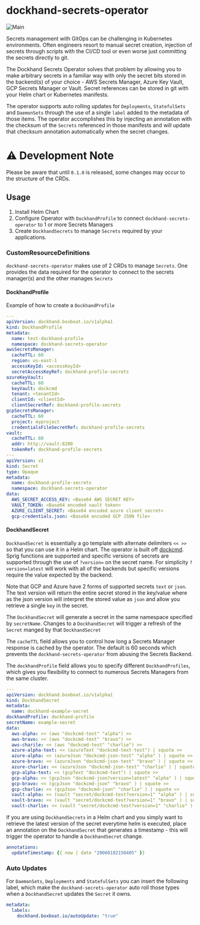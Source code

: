 # dockhand-secrets-operator
![Main](https://github.com/boxboat/dockhand-secrets-operator/workflows/docker/badge.svg?branch=master)

Secrets management with GitOps can be challenging in Kubernetes environments. Often engineers resort to manual secret creation,  injection of secrets through scripts with the CI/CD tool or even worse just committing the secrets directly to git.

The Dockhand Secrets Operator solves that problem by allowing you to make arbitrary secrets in a familiar way with only the secret bits stored in the backend(s) of your choice - AWS Secrets Manager, Azure Key Vault, GCP Secrets Manager or Vault. Secret references can be stored in git with your Helm chart or Kubernetes manifests. 

The operator supports auto rolling updates for `Deployments`, `StatefulSets` and `DaemonSets` through the use of a single `label` added to the metadata of those items. The operator accomplishes this by injecting an annotation with the checksum of the `Secrets` referenced in those manifests and will update that checksum annotation automatically when the secret changes. 

# ⚠️ Development Note
Please be aware that until `0.1.0` is released, some changes may occur to the structure of the CRDs.

## Usage
1. Install Helm Chart
2. Configure Operator with `DockhandProfile` to connect `dockhand-secrets-operator` to 1 or more Secrets Managers
3. Create `DockhandSecrets` to manage `Secrets` required by your applications.


### CustomResourceDefinitions
`dockhand-secrets-operator` makes use of 2 CRDs to manage `Secrets`. One provides the data required for the operator to connect to the secrets manager(s) and the other manages `Secrets`

#### DockhandProfile
Example of how to create a `DockhandProfile`
```yaml
---
apiVersion: dockhand.boxboat.io/v1alpha1
kind: DockhandProfile
metadata:
  name: test-dockhand-profile
  namespace: dockhand-secrets-operator
awsSecretsManager:
  cacheTTL: 60
  region: us-east-1
  accessKeyId: <accessKeyId>
  secretAccessKeyRef: dockhand-profile-secrets
azureKeyVault:
  cacheTTL: 60
  keyVault: dockcmd
  tenant: <tenantId>
  clientId: <clientId>
  clientSecretRef: dockhand-profile-secrets
gcpSecretsManager:
  cacheTTL: 60
  project: myproject
  credentialsFileSecretRef: dockhand-profile-secrets
vault:
  cacheTTL: 60
  addr: http://vault:8200
  tokenRef: dockhand-profile-secrets
---
apiVersion: v1
kind: Secret
type: Opaque
metadata:
  name: dockhand-profile-secrets
  namespace: dockhand-secrets-operator
data:
  AWS_SECRET_ACCESS_KEY: <Base64 AWS SECRET KEY>
  VAULT_TOKEN: <Base64 encoded vault token>
  AZURE_CLIENT_SECRET: <Base64 encoded azure client secret>
  gcp-credentials.json: <Base64 encoded GCP JSON file>
```

#### DockhandSecret
`DockhandSecret` is essentially a go template with alternate delimiters `<< >>` so that you can use it in a Helm chart. The operator is built off [dockcmd](https://github.com/boxboat/dockcmd). Sprig functions are supported and specific versions of secrets are supported through the use of `?version=` on the secret name. For simplicity `?version=latest` will work with all of the backends but specific versions require the value expected by the backend.

Note that GCP and Azure have 2 forms of supported secrets `text` or `json`. The text version will return the entire secret stored in the key/value where as the json version will interpret the stored value as `json` and allow you retrieve a single `key` in the secret.

The `DockhandSecret` will generate a secret in the same namespace specified by `secretName`. Changes to a `DockhandSecret` will trigger a refresh of the `Secret` manged by that `DockhandSecret`

The `cacheTTL` field allows you to control how long a Secrets Manager response is cached by the operator. The default is 60 seconds which prevents the `dockhand-secrets-operator` from abusing the Secrets Backend.

The `dockhandProfile` field allows you to specify different `DockhandProfiles`, which gives you flexibility to connect to numerous Secrets Managers from the same cluster.

```yaml
---
apiVersion: dockhand.boxboat.io/v1alpha1
kind: DockhandSecret
metadata:
  name: dockhand-example-secret
dockhandProfile: dockhand-profile
secretName: example-secret
data:
  aws-alpha: << (aws "dockcmd-test" "alpha") >>
  aws-bravo: << (aws "dockcmd-test" "bravo") >>
  aws-charile: << (aws "dockcmd-test" "charlie") >>
  azure-alpha-text: << (azureText "dockcmd-text-test") | squote >>
  azure-alpha: << (azureJson "dockcmd-json-test" "alpha" ) | squote >>
  azure-bravo: << (azureJson "dockcmd-json-test" "bravo" ) | squote >>
  azure-charlie: << (azureJson "dockcmd-json-test" "charlie" ) | squote >>
  gcp-alpha-text: << (gcpText "dockcmd-text") | squote >>
  gcp-alpha: << (gcpJson "dockcmd-json?version=latest" "alpha" ) | squote >>
  gcp-bravo: << (gcpJson "dockcmd-json" "bravo" ) | squote >>
  gcp-charlie: << (gcpJson "dockcmd-json" "charlie" ) | squote >>
  vault-alpha: << (vault "secret/dockcmd-test?version=1" "alpha" ) | squote >>
  vault-bravo: << (vault "secret/dockcmd-test?version=1" "bravo" ) | squote >>
  vault-charlie: << (vault "secret/dockcmd-test?version=1" "charlie" ) | squote >>
```

If you are using `DockhandSecrets` in a Helm chart and you simply want to retrieve the latest version of the secret everytime helm is executed, place an annotation on the `DockhandSecret` that generates a timestamp - this will trigger the operator to handle a `DockhandSecret` change.
```yaml
annotations:
  updateTimestamp: {{ now | date "20060102150405" }}
```

### Auto Updates
For `DaemonSets`, `Deployments` and `StatefulSets` you can insert the following label, which make the `dockhand-secrets-operator` auto roll those types when a `DockhandSecret` updates the `Secret` it owns.

```yaml
metadata:
  labels:
    dockhand.boxboat.io/autoUpdate: "true"
```
